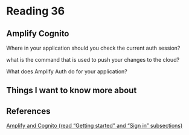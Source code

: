 # Reading 36

## Amplify Cognito

Where in your application should you check the current auth session?

what is the command that is used to push your changes to the cloud?

What does Amplify Auth do for your application?

## Things I want to know more about

## References

[Amplify and Cognito (read “Getting started” and “Sign in” subsections)](https://docs.amplify.aws/lib/auth/getting-started/q/platform/android/)